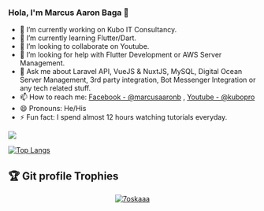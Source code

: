 ### Hola, I'm Marcus Aaron Baga 👋

- 🔭 I’m currently working on Kubo IT Consultancy.
- 🌱 I’m currently learning Flutter/Dart.
- 👯 I’m looking to collaborate on Youtube.
- 🤔 I’m looking for help with Flutter Development or AWS Server Management.
- 💬 Ask me about Laravel API, VueJS & NuxtJS, MySQL, Digital Ocean Server Management, 3rd party integration, Bot Messenger Integration or any tech related stuff.
- 📫 How to reach me: [Facebook - @marcusaaronb](https://www.facebook.com/marcusaaronb) , [Youtube - @kubopro](https://www.youtube.com/channel/UCT0FMRqjq5BSLgVVB5D-8BQ)
- 😄 Pronouns: He/His
- ⚡ Fun fact: I spend almost 12 hours watching tutorials everyday.

<img src="https://github-readme-stats.vercel.app/api?username=marcusaaronb&&show_icons=true&title_color=ffffff&icon_color=bb2acf&text_color=daf7dc&bg_color=191919" />

[![Top Langs](https://github-readme-stats.vercel.app/api/top-langs/?username=marcusaaronb&layout=compact)](https://github.com/anuraghazra/github-readme-stats)

## :trophy: Git profile Trophies

<p align="center"> <a href="https://github.com/ryo-ma/github-profile-trophy"><img src="https://github-profile-trophy.vercel.app/?username=marcusaaronb&layout=compact&theme=algolia" alt="7oskaaa" /></a> </p>
